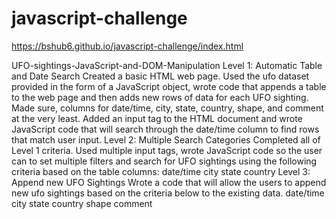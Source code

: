 # javascript-challenge

https://bshub6.github.io/javascript-challenge/index.html


UFO-sightings-JavaScript-and-DOM-Manipulation
Level 1: Automatic Table and Date Search Created a basic HTML web page.
Used the ufo dataset provided in the form of a JavaScript object, wrote code that appends a table to the web page and then adds new rows of data for each UFO sighting.
Made sure, columns for date/time, city, state, country, shape, and comment at the very least. Added an input tag to the HTML document and wrote JavaScript code that will search through the date/time column to find rows that match user input.
Level 2: Multiple Search Categories Completed all of Level 1 criteria.
Used multiple input tags, wrote JavaScript code so the user can to set multiple filters and search for UFO sightings using the following criteria based on the table columns:
date/time city state country Level 3: Append new UFO Sightings Wrote a code that will allow the users to append new ufo sightings based on the criteria below to the existing data. date/time city state country shape comment
